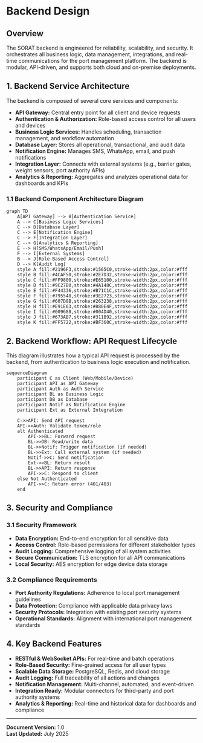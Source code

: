# Backend Design

## Overview

The SORAT backend is engineered for reliability, scalability, and security. It orchestrates all business logic, data management, integrations, and real-time communications for the port management platform. The backend is modular, API-driven, and supports both cloud and on-premise deployments.

## 1. Backend Service Architecture

The backend is composed of several core services and components:

- **API Gateway:** Central entry point for all client and device requests
- **Authentication & Authorization:** Role-based access control for all users and devices
- **Business Logic Services:** Handles scheduling, transaction management, and workflow automation
- **Database Layer:** Stores all operational, transactional, and audit data
- **Notification Engine:** Manages SMS, WhatsApp, email, and push notifications
- **Integration Layer:** Connects with external systems (e.g., barrier gates, weight sensors, port authority APIs)
- **Analytics & Reporting:** Aggregates and analyzes operational data for dashboards and KPIs

### 1.1 Backend Component Architecture Diagram

```mermaid
graph TD
    A[API Gateway] --> B[Authentication Service]
    A --> C[Business Logic Services]
    C --> D[Database Layer]
    C --> E[Notification Engine]
    C --> F[Integration Layer]
    C --> G[Analytics & Reporting]
    E --> H[SMS/WhatsApp/Email/Push]
    F --> I[External Systems]
    B --> J[Role-Based Access Control]
    D --> K[Audit Log]
    style A fill:#2196F3,stroke:#1565C0,stroke-width:2px,color:#fff
    style B fill:#4CAF50,stroke:#2E7D32,stroke-width:2px,color:#fff
    style C fill:#FF9800,stroke:#E65100,stroke-width:2px,color:#fff
    style D fill:#9C27B0,stroke:#4A148C,stroke-width:2px,color:#fff
    style E fill:#F44336,stroke:#B71C1C,stroke-width:2px,color:#fff
    style F fill:#795548,stroke:#3E2723,stroke-width:2px,color:#fff
    style G fill:#607D8B,stroke:#263238,stroke-width:2px,color:#fff
    style H fill:#E91E63,stroke:#880E4F,stroke-width:2px,color:#fff
    style I fill:#009688,stroke:#004D40,stroke-width:2px,color:#fff
    style J fill:#673AB7,stroke:#311B92,stroke-width:2px,color:#fff
    style K fill:#FF5722,stroke:#BF360C,stroke-width:2px,color:#fff
```

## 2. Backend Workflow: API Request Lifecycle

This diagram illustrates how a typical API request is processed by the backend, from authentication to business logic execution and notification.

```mermaid
sequenceDiagram
    participant C as Client (Web/Mobile/Device)
    participant API as API Gateway
    participant Auth as Auth Service
    participant BL as Business Logic
    participant DB as Database
    participant Notif as Notification Engine
    participant Ext as External Integration
    
    C->>API: Send API request
    API->>Auth: Validate token/role
    alt Authenticated
        API->>BL: Forward request
        BL->>DB: Read/write data
        BL->>Notif: Trigger notification (if needed)
        BL->>Ext: Call external system (if needed)
        Notif->>C: Send notification
        Ext->>BL: Return result
        BL->>API: Return response
        API->>C: Respond to client
    else Not Authenticated
        API->>C: Return error (401/403)
    end
```

## 3. Security and Compliance

### 3.1 Security Framework
- **Data Encryption:** End-to-end encryption for all sensitive data
- **Access Control:** Role-based permissions for different stakeholder types
- **Audit Logging:** Comprehensive logging of all system activities
- **Secure Communication:** TLS encryption for all API communications
- **Local Security:** AES encryption for edge device data storage

### 3.2 Compliance Requirements
- **Port Authority Regulations:** Adherence to local port management guidelines
- **Data Protection:** Compliance with applicable data privacy laws
- **Security Protocols:** Integration with existing port security systems
- **Operational Standards:** Alignment with international port management standards

## 4. Key Backend Features

- **RESTful & WebSocket APIs:** For real-time and batch operations
- **Role-Based Security:** Fine-grained access for all user types
- **Scalable Data Storage:** PostgreSQL, Redis, and cloud storage
- **Audit Logging:** Full traceability of all actions and changes
- **Notification Management:** Multi-channel, automated, and event-driven
- **Integration Ready:** Modular connectors for third-party and port authority systems
- **Analytics & Reporting:** Real-time and historical data for dashboards and compliance

---

**Document Version:** 1.0  
**Last Updated:** July 2025